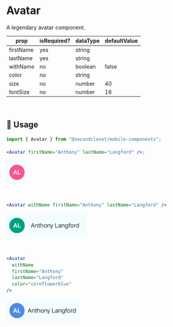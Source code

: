 # Avatar

A legendary avatar component.

<!--- https://www.tablesgenerator.com/markdown_tables -->

| prop      | isRequired? | dataType | defaultValue |
| --------- | ----------- | -------- | ------------ |
| firstName | yes         | string   |              |
| lastName  | yes         | string   |              |
| withName  | no          | boolean  | false        |
| color     | no          | string   |              |
| size      | no          | number   | 40           |
| fontSize  | no          | number   | 16           |

<br/>

## 🔨 Usage

```jsx
import { Avatar } from "@secondcloset/mobile-components";

<Avatar firstName="Anthony" lastName="Langford" />;
```

![Avatar](https://github.com/SecondCloset/mobile-components/blob/master/docs/images/Avatar/avatar.png?raw=true)

<br/>

```jsx
<Avatar withName firstName="Anthony" lastName="Langford" />
```

![Avatar With Name](https://github.com/SecondCloset/mobile-components/blob/master/docs/images/Avatar/avatar_with_name.png?raw=true)

<br/>

```jsx
<Avatar
  withName
  firstName="Anthony"
  lastName="Langford"
  color="cornflowerblue"
/>
```

![Avatar With Explicit Color](https://github.com/SecondCloset/mobile-components/blob/master/docs/images/Avatar/avatar_with_colour.png?raw=true)
